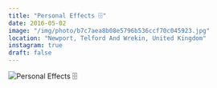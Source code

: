 ```yaml
---
title: "Personal Effects 🗄"
date: 2016-05-02
image: "/img/photo/b7c7aea8b08e5796b536ccf70c045923.jpg"
location: "Newport, Telford And Wrekin, United Kingdom"
instagram: true
draft: false
---
```


![Personal Effects 🗄](/img/photo/b7c7aea8b08e5796b536ccf70c045923.jpg)
